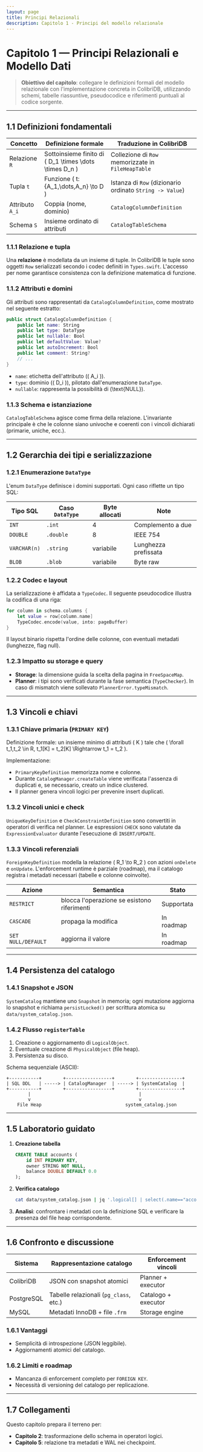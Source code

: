 ```yaml
---
layout: page
title: Principi Relazionali
description: Capitolo 1 - Principi del modello relazionale
---
```


# Capitolo 1 — Principi Relazionali e Modello Dati

> **Obiettivo del capitolo**: collegare le definizioni formali del modello relazionale con l'implementazione concreta in ColibrìDB, utilizzando schemi, tabelle riassuntive, pseudocodice e riferimenti puntuali al codice sorgente.

---

## 1.1 Definizioni fondamentali

| Concetto | Definizione formale | Traduzione in ColibrìDB |
|----------|---------------------|-------------------------|
| Relazione `R` | Sottoinsieme finito di \( D_1 \times \dots \times D_n \) | Collezione di `Row` memorizzate in `FileHeapTable` |
| Tupla `t` | Funzione \( t: \{A_1,\dots,A_n\} \to D \) | Istanza di `Row` (dizionario ordinato `String -> Value`) |
| Attributo `A_i` | Coppia (nome, dominio) | `CatalogColumnDefinition` |
| Schema `S` | Insieme ordinato di attributi | `CatalogTableSchema` |

### 1.1.1 Relazione e tupla
Una **relazione** è modellata da un insieme di tuple. In ColibrìDB le tuple sono oggetti `Row` serializzati secondo i codec definiti in `Types.swift`. L'accesso per nome garantisce consistenza con la definizione matematica di funzione.

### 1.1.2 Attributi e domini
Gli attributi sono rappresentati da `CatalogColumnDefinition`, come mostrato nel seguente estratto:

```120:137:Sources/ColibriCore/Catalog/LogicalObjects.swift
public struct CatalogColumnDefinition {
    public let name: String
    public let type: DataType
    public let nullable: Bool
    public let defaultValue: Value?
    public let autoIncrement: Bool
    public let comment: String?
    // ...
}
```

- `name`: etichetta dell'attributo (\( A_i \)).
- `type`: dominio (\( D_i \)), pilotato dall'enumerazione `DataType`.
- `nullable`: rappresenta la possibilità di \(\text{NULL}\).

### 1.1.3 Schema e istanziazione
`CatalogTableSchema` agisce come firma della relazione. L'invariante principale è che le colonne siano univoche e coerenti con i vincoli dichiarati (primarie, uniche, ecc.).

---

## 1.2 Gerarchia dei tipi e serializzazione

### 1.2.1 Enumerazione `DataType`
L'enum `DataType` definisce i domini supportati. Ogni caso riflette un tipo SQL:

| Tipo SQL | Caso `DataType` | Byte allocati | Note |
|----------|-----------------|---------------|------|
| `INT` | `.int` | 4 | Complemento a due |
| `DOUBLE` | `.double` | 8 | IEEE 754 |
| `VARCHAR(n)` | `.string` | variabile | Lunghezza prefissata |
| `BLOB` | `.blob` | variabile | Byte raw |

### 1.2.2 Codec e layout
La serializzazione è affidata a `TypeCodec`. Il seguente pseudocodice illustra la codifica di una riga:

```swift
for column in schema.columns {
    let value = row[column.name]
    TypeCodec.encode(value, into: pageBuffer)
}
```

Il layout binario rispetta l'ordine delle colonne, con eventuali metadati (lunghezze, flag null).

### 1.2.3 Impatto su storage e query
- **Storage**: la dimensione guida la scelta della pagina in `FreeSpaceMap`.
- **Planner**: i tipi sono verificati durante la fase semantica (`TypeChecker`). In caso di mismatch viene sollevato `PlannerError.typeMismatch`.

---

## 1.3 Vincoli e chiavi

### 1.3.1 Chiave primaria (`PRIMARY KEY`)
Definizione formale: un insieme minimo di attributi \( K \) tale che \( \forall t_1,t_2 \in R, t_1[K] = t_2[K] \Rightarrow t_1 = t_2 \).

Implementazione:
- `PrimaryKeyDefinition` memorizza nome e colonne.
- Durante `CatalogManager.createTable` viene verificata l'assenza di duplicati e, se necessario, creato un indice clustered.
- Il planner genera vincoli logici per prevenire insert duplicati.

### 1.3.2 Vincoli unici e check
`UniqueKeyDefinition` e `CheckConstraintDefinition` sono convertiti in operatori di verifica nel planner. Le espressioni `CHECK` sono valutate da `ExpressionEvaluator` durante l'esecuzione di `INSERT/UPDATE`.

### 1.3.3 Vincoli referenziali
`ForeignKeyDefinition` modella la relazione \( R_1 \to R_2 \) con azioni `onDelete` e `onUpdate`. L'enforcement runtime è parziale (roadmap), ma il catalogo registra i metadati necessari (tabelle e colonne coinvolte).

| Azione | Semantica | Stato |
|--------|-----------|-------|
| `RESTRICT` | blocca l'operazione se esistono riferimenti | Supportata |
| `CASCADE` | propaga la modifica | In roadmap |
| `SET NULL/DEFAULT` | aggiorna il valore | In roadmap |

---

## 1.4 Persistenza del catalogo

### 1.4.1 Snapshot e JSON
`SystemCatalog` mantiene uno `Snapshot` in memoria; ogni mutazione aggiorna lo snapshot e richiama `persistLocked()` per scrittura atomica su `data/system_catalog.json`.

### 1.4.2 Flusso `registerTable`
1. Creazione o aggiornamento di `LogicalObject`.
2. Eventuale creazione di `PhysicalObject` (file heap).
3. Persistenza su disco.

Schema sequenziale (ASCII):
```
+-----------+        +-----------------+        +----------------+
| SQL DDL   | -----> | CatalogManager  | -----> | SystemCatalog  |
+-----------+        +-----------------+        +----------------+
        |                                        |
        v                                        v
    File Heap                               system_catalog.json
```

---

## 1.5 Laboratorio guidato

1. **Creazione tabella**
   ```sql
   CREATE TABLE accounts (
       id INT PRIMARY KEY,
       owner STRING NOT NULL,
       balance DOUBLE DEFAULT 0.0
   );
   ```
2. **Verifica catalogo**
   ```bash
   cat data/system_catalog.json | jq '.logical[] | select(.name=="accounts")'
   ```
3. **Analisi**: confrontare i metadati con la definizione SQL e verificare la presenza del file heap corrispondente.

---

## 1.6 Confronto e discussione

| Sistema | Rappresentazione catalogo | Enforcement vincoli |
|---------|---------------------------|---------------------|
| ColibrìDB | JSON con snapshot atomici | Planner + executor |
| PostgreSQL | Tabelle relazionali (`pg_class`, etc.) | Catalogo + executor |
| MySQL | Metadati InnoDB + file `.frm` | Storage engine |

### 1.6.1 Vantaggi
- Semplicità di introspezione (JSON leggibile).
- Aggiornamenti atomici del catalogo.

### 1.6.2 Limiti e roadmap
- Mancanza di enforcement completo per `FOREIGN KEY`.
- Necessità di versioning del catalogo per replicazione.

---

## 1.7 Collegamenti
Questo capitolo prepara il terreno per:
- **Capitolo 2**: trasformazione dello schema in operatori logici.
- **Capitolo 5**: relazione tra metadati e WAL nei checkpoint.

